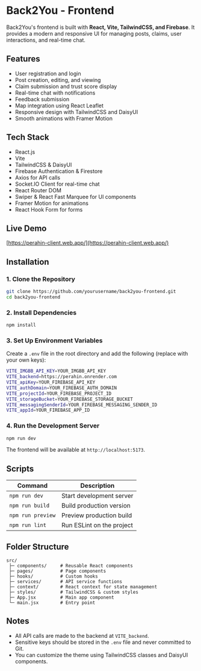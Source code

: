 # Back2You - Frontend

Back2You's frontend is built with **React, Vite, TailwindCSS, and Firebase**. It provides a modern and responsive UI for managing posts, claims, user interactions, and real-time chat.

## Features
- User registration and login
- Post creation, editing, and viewing
- Claim submission and trust score display
- Real-time chat with notifications
- Feedback submission
- Map integration using React Leaflet
- Responsive design with TailwindCSS and DaisyUI
- Smooth animations with Framer Motion

## Tech Stack
- React.js
- Vite
- TailwindCSS & DaisyUI
- Firebase Authentication & Firestore
- Axios for API calls
- Socket.IO Client for real-time chat
- React Router DOM
- Swiper & React Fast Marquee for UI components
- Framer Motion for animations
- React Hook Form for forms

## Live Demo
[https://perahin-client.web.app/](https://perahin-client.web.app/)

## Installation

### 1. Clone the Repository
```bash
git clone https://github.com/yourusername/back2you-frontend.git
cd back2you-frontend
```

### 2. Install Dependencies
```bash
npm install
```

### 3. Set Up Environment Variables
Create a `.env` file in the root directory and add the following (replace with your own keys):

```bash
VITE_IMGBB_API_KEY=YOUR_IMGBB_API_KEY
VITE_backend=https://perahin.onrender.com
VITE_apiKey=YOUR_FIREBASE_API_KEY
VITE_authDomain=YOUR_FIREBASE_AUTH_DOMAIN
VITE_projectId=YOUR_FIREBASE_PROJECT_ID
VITE_storageBucket=YOUR_FIREBASE_STORAGE_BUCKET
VITE_messagingSenderId=YOUR_FIREBASE_MESSAGING_SENDER_ID
VITE_appId=YOUR_FIREBASE_APP_ID
```

### 4. Run the Development Server
```bash
npm run dev
```
The frontend will be available at `http://localhost:5173`.

## Scripts
| Command       | Description                     |
|---------------|---------------------------------|
| `npm run dev` | Start development server         |
| `npm run build` | Build production version       |
| `npm run preview` | Preview production build     |
| `npm run lint` | Run ESLint on the project      |

## Folder Structure
```
src/
 ├─ components/     # Reusable React components
 ├─ pages/          # Page components
 ├─ hooks/          # Custom hooks
 ├─ services/       # API service functions
 ├─ context/        # React context for state management
 ├─ styles/         # TailwindCSS & custom styles
 ├─ App.jsx         # Main app component
 └─ main.jsx        # Entry point
```

## Notes
- All API calls are made to the backend at `VITE_backend`.
- Sensitive keys should be stored in the `.env` file and never committed to Git.
- You can customize the theme using TailwindCSS classes and DaisyUI components.
